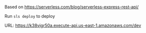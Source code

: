 Based on https://serverless.com/blog/serverless-express-rest-api/

Run `sls deploy` to deploy

URL: https://k38vjgr50a.execute-api.us-east-1.amazonaws.com/dev